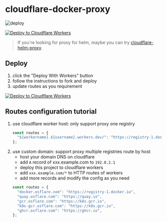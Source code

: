 # cloudflare-docker-proxy

![deploy](https://github.com/ciiiii/cloudflare-docker-proxy/actions/workflows/deploy.yaml/badge.svg)

[![Deploy to Cloudflare Workers](https://deploy.workers.cloudflare.com/button)](https://deploy.workers.cloudflare.com/?url=https://github.com/uxiaoshuiii/cloudflare-docker-proxy)

> If you're looking for proxy for helm, maybe you can try [cloudflare-helm-proxy](https://github.com/uxiaoshuiii/cloudflare-helm-proxy).

## Deploy

1. click the "Deploy With Workers" button
2. follow the instructions to fork and deploy
3. update routes as you requirement

[![Deploy to Cloudflare Workers](https://deploy.workers.cloudflare.com/button)](https://deploy.workers.cloudflare.com/?url=https://github.com/uxiaoshui/cloudflare-docker-proxy)

## Routes configuration tutorial

1. use cloudflare worker host: only support proxy one registry
   ```javascript
   const routes = {
     "${workername}.${username}.workers.dev/": "https://registry-1.docker.io",
   };
   ```
2. use custom domain: support proxy multiple registries route by host
   - host your domain DNS on cloudflare
   - add `A` record of xxx.example.com to `192.0.2.1`
   - deploy this project to cloudflare workers
   - add `xxx.example.com/*` to HTTP routes of workers
   - add more records and modify the config as you need
   ```javascript
   const routes = {
     "docker.osflare.com": "https://registry-1.docker.io",
     "quay.osflare.com": "https://quay.io",
     "gcr.osflare.com": "https://k8s.gcr.io",
     "k8s-gcr.osflare.com": "https://k8s.gcr.io",
     "ghcr.osflare.com": "https://ghcr.io",
   };
   ```

